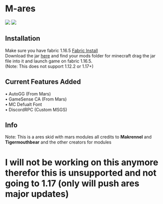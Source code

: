# M-ares
![](https://img.shields.io/github/downloads/XJMI/Mares/total?color=%23ff0000&label=Downloads&style=flat-square)
![](https://img.shields.io/github/repo-size/XJMI/Mares?color=FF0000&style=flat-square)

## Installation
Make sure you have fabric 1.16.5 [Fabric Install](https://fabricmc.net/use) \
Download the jar [here](https://github.com/XJMI/Mares/releases/download/0.0.1/mares-fabric-0.0.1-release.jar) and find your mods folder for minecraft drag the jar file into it and launch game on fabric 1.16.5. \
(Note: This does not support 1.12.2 or 1.17+)

## Current Features Added
• AutoGG (From Mars) \
• GameSense CA (From Mars) \
• MC Defualt Font \
• DiscordRPC (Custom MSGS)

## Info
Note: This is a ares skid with mars modules all credits to **Makrennel** and **Tigermouthbear** and the other creators for modules

# I will not be working on this anymore therefor this is unsupported and not going to 1.17 (only will push ares major updates)
